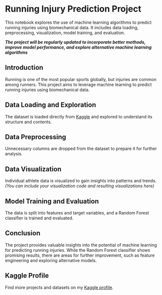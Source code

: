 # Running Injury Prediction Project

This notebook explores the use of machine learning algorithms to predict running injuries using biomechanical data. It includes data loading, preprocessing, visualization, model training, and evaluation.

**_The project will be regularly updated to incorporate better methods, improve model performance, and explore alternative machine learning algorithms_**

## Introduction

Running is one of the most popular sports globally, but injuries are common among runners. This project aims to leverage machine learning to predict running injuries using biomechanical data.

## Data Loading and Exploration

The dataset is loaded directly from [Kaggle](https://www.kaggle.com/datasets/shashwatwork/injury-prediction-for-competitive-runners) and explored to understand its structure and contents.

## Data Preprocessing

Unnecessary columns are dropped from the dataset to prepare it for further analysis.

## Data Visualization

Individual athlete data is visualized to gain insights into patterns and trends. *(You can include your visualization code and resulting visualizations here)*

## Model Training and Evaluation

The data is split into features and target variables, and a Random Forest classifier is trained and evaluated.

## Conclusion

The project provides valuable insights into the potential of machine learning for predicting running injuries. While the Random Forest classifier shows promising results, there are areas for further improvement, such as feature engineering and exploring alternative models.

## Kaggle Profile

Find more projects and datasets on my [Kaggle profile](https://www.kaggle.com/farshadbeiranvand).
